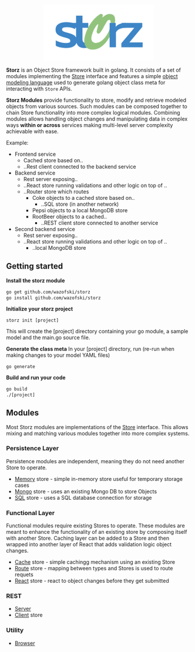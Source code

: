 <p align="center">
<img src="logo.png" width="300" alt="Storz" />
</p>

<!-- ![storz](https://github.com/wazofski/storz/blob/main/logo.png?raw=true) -->

**Storz** is an Object Store framework built in golang. It consists of a set of modules implementing the [Store](https://github.com/wazofski/storz/tree/main/store) interface and features a simple [object modeling language](https://github.com/wazofski/storz/tree/main/mgen) used to generate golang object class meta for interacting with `Store` APIs.

**Storz Modules** provide functionality to store, modify and retrieve modeled objects from various sources. Such modules can be composed together to chain Store functionality into more complex logical modules. Combining modules allows handling object changes and manipulating data in complex 
ways **within or across** services making multi-level server complexity achievable with ease. 

Example:
- Frontend service
  - Cached store based on..
  - ..Rest client connected to the backend service
- Backend service
  - Rest server exposing..
  - ..React store running validations and other logic on top of ..
  - ..Router store which routes 
    - Coke objects to a cached store based on..
      - ..SQL store (in another network)
    - Pepsi objects to a local MongoDB store
    - RootBeer objects to a cached..
      - ..REST client store connected to another service
- Second backend service
  - Rest server exposing..
  - ..React store running validations and other logic on top of ..
    - ..local MongoDB store


## Getting started

**Install the storz module**
```
go get github.com/wazofski/storz
go install github.com/wazofski/storz
```

**Initialize your storz project**
```
storz init [project]
```

This will create the [project] directory containing your go module, a sample model and the main.go source file.

**Generate the class meta**
In your [project] directory, run
(re-run when making changes to your model YAML files)

```
go generate
```

**Build and run your code**
```
go build
./[project]
```

## Modules
Most Storz modules are implementations of the [Store](https://github.com/wazofski/storz/tree/main/store) interface.
This allows mixing and matching various modules together into 
more complex systems.

### Persistence Layer
Persistence modules are independent, meaning they do not need  another Store to operate.
- [Memory](https://github.com/wazofski/storz/tree/main/memory) store - simple in-memory store useful for temporary storage cases
- [Mongo](https://github.com/wazofski/storz/tree/main/mongo) store - uses an existing Mongo DB to store Objects
- [SQL](https://github.com/wazofski/storz/tree/main/sql) store - uses a SQL database connection for storage

### Functional Layer
Functional modules require existing Stores to operate.
These modules are meant to enhance the functionality of an existing store by composing itself with another Store.
Caching layer can be added to a Store and then wrapped into another layer of React that adds validation logic object changes.

- [Cache](https://github.com/wazofski/storz/tree/main/cache) store - simple cachingg mechanism using an existing Store
- [Route](https://github.com/wazofski/storz/tree/main/route) store - mapping between types and Stores is used to route requets
- [React](https://github.com/wazofski/storz/tree/main/react) store - react to object changes before they get submitted

### REST
- [Server](https://github.com/wazofski/storz/tree/main/rest)
- [Client](https://github.com/wazofski/storz/tree/main/client) store

### Utility
- [Browser](https://github.com/wazofski/storz/tree/main/browser)
